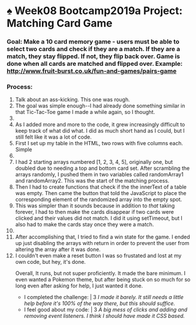 # ♠️ Week08 Bootcamp2019a Project: Matching Card Game

### Goal: Make a 10 card memory game - users must be able to select two cards and check if they are a match. If they are a match, they stay flipped. If not, they flip back over. Game is done when all cards are matched and flipped over. Example: http://www.fruit-burst.co.uk/fun-and-games/pairs-game 

### Process:

<ol>
  <li>Talk about an ass-kicking.  This one was rough.</li>
  <li>The goal was simple enough--I had already done something similar in that Tic-Tac-Toe game I made a while again, so I thought.<li>
  <li>As I added more and more to the code, it grew increasingly difficult to keep track of what did what.  I did as much short hand as I could, but I still felt like it was a lot of code.</li>
  <li>First I set up my table in the HTML, two rows with five columns each.  Simple<li>
  <li>I had 2 starting arrays numbered [1, 2, 3, 4, 5], originally one, but doubled due to needing a top and bottom card set.  After scrambling the arrays randomly, I pushed them in two variables called randomArray1 and randomArray2.  This was the start of the matching process.</li>
   <li>Then I had to create functions that check if the the innerText of a table was empty.  Then came the button that told the JavaScript to place the corresponding element of the randomized array into the empty spot.</li>
   <li>This was simpler than it sounds because in addition to <em>that</em> taking forever, I had to then make the cards disappear if two cards were clicked and their values did not match.  I did it using setTimeout, but I also had to make the cards stay once they were a match.<li>
  <li>After accomplishing that, I tried to find a win state for the game.  I ended up just disabling the arrays with return in order to prevent the user from altering the array after it was done.</li> 
 <li>I couldn't even make a reset button I was so frustated and lost at my own code, but hey, it's done.</li> 

<p>Overall, It runs, but not super proficiently. It made the bare minimum.  I even wanted a Pokemon theme, but after being stuck on so much for so long even after asking for help, I just wanted it done.</p>

<ul>
  <li>I completed the challenge: | 3 <em>I made it barely. It still needs a little help before it's 100% of the way there, but this should suffice.</em></li>
  <li>I feel good about my code: | 3 <em>A big mess of clicks and adding and removing event listeners.  I think I should have made it CSS based.</em></li>
</ul>
